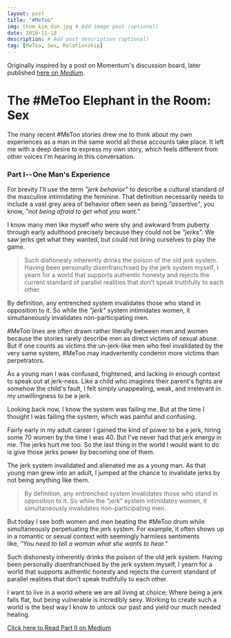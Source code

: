 ```yaml
---
layout: post
title: "#MeToo"
img: tkom_kim_don.jpg # Add image post (optional)
date: 2016-11-18
description: # Add post description (optional)
tag: [MeToo, Sex, Relationship]
---
```

Originally inspired by a post on Momentum's discussion board, later published [here on _Medium_](https://medium.com/wtf-zen/the-metoo-elephant-in-the-room-sex-a81f4818e121).

# The #MeToo Elephant in the Room: Sex

The many recent #MeToo stories drew me to think about my own experiences as a man in the same world all these accounts take place. It left me with a deep desire to express my own story, which feels different from other voices I'm hearing in this conversation.

### Part I -- One Man's Experience

For brevity I'll use the term *"jerk behavior"* to describe a cultural standard of the masculine intimidating the feminine. That definition necessarily needs to include a vast grey area of behavior often seen as being *"assertive"*, you know, *"not being afraid to get what you want."*

I know many men like myself who were shy and awkward from puberty through early adulthood precisely because they could not be *"jerks"*. We saw jerks get what they wanted, but could not bring ourselves to play the game.

> Such dishonesty inherently drinks the poison of the old jerk system. Having been personally disenfranchised by the jerk system myself, I yearn for a world that supports authentic honesty and rejects the current standard of parallel realities that don't speak truthfully to each other.

By definition, any entrenched system invalidates those who stand in opposition to it. So while the *"jerk"* system intimidates women, it simultaneously invalidates non-participating men.

\#MeToo lines are often drawn rather literally between men and women because the stories rarely describe men as direct victims of sexual abuse. But if one counts as victims the un-jerk-like men who feel invalidated by the very same system, #MeToo may inadvertently condemn more victims than perpetrators.

As a young man I was confused, frightened, and lacking in enough context to speak out at jerk-ness. Like a child who imagines their parent's fights are somehow the child's fault, I felt simply unappealing, weak, and irrelevant in my unwillingness to be a jerk.

Looking back now, I know the system was failing me. But at the time I thought I was failing the system, which was painful and confusing.

Fairly early in my adult career I gained the kind of power to be a jerk, hiring some 70 women by the time I was 40. But I've never had that jerk energy in me. The jerks hurt me too. So the last thing in the world I would want to do is give those jerks power by becoming one of them.

The jerk system invalidated and alienated me as a young man. As that young man grew into an adult, I jumped at the chance to invalidate jerks by not being anything like them.

>By definition, any entrenched system invalidates those who stand in opposition to it. So while the “jerk” system intimidates women, it simultaneously invalidates non-participating men.

But today I see both women and men beating the #MeToo drum while simultaneously perpetuating the jerk system. For example, it often shows up in a romantic or sexual context with seemingly harmless sentiments like, *"You need to tell a woman what she wants to hear."*

Such dishonesty inherently drinks the poison of the old jerk system. Having been personally disenfranchised by the jerk system myself, I yearn for a world that supports authentic honesty and rejects the current standard of parallel realities that don't speak truthfully to each other.

I want to live in a world where we are all living at choice; Where being a jerk falls flat, but being vulnerable is incredibly sexy. Working to create such a world is the best way I know to unlock our past and yield our much needed healing.

[Click here to Read Part II on Medium](https://medium.com/wtf-zen/part-ii-metoo-elephant-in-the-room-sex-asking-the-hard-question-4882eb66b534)